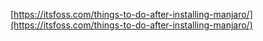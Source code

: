 [https://itsfoss.com/things-to-do-after-installing-manjaro/](https://itsfoss.com/things-to-do-after-installing-manjaro/)